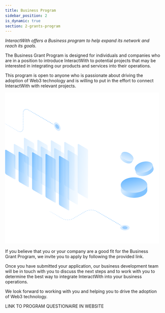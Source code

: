 ```yaml
---
title: Business Program
sidebar_position: 2
is_dynamic: true
section: 2-grants-program
---
```

*InteractWith offers a Business program to help expand its network and reach its goals.*

The Business Grant Program is designed for individuals and companies who are in a position to introduce InteractWith to potential projects that may be interested in integrating our products and services into their operations. 

This program is open to anyone who is passionate about driving the adoption of Web3 technology and is willing to put in the effort to connect InteractWith with relevant projects.

![](businessprogram.343e9a0ddebb5ee3ef64.png)

If you believe that you or your company are a good fit for the Business Grant Program, we invite you to apply by following the provided link. 

Once you have submitted your application, our business development team will be in touch with you to discuss the next steps and to work with you to determine the best way to integrate InteractWith into your business operations. 

We look forward to working with you and helping you to drive the adoption of Web3 technology.



L﻿INK TO PROGRAM QUESTIONAIRE IN WEBSITE